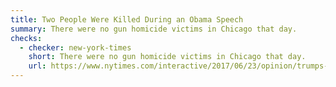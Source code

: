 ```yaml
---
title: Two People Were Killed During an Obama Speech
summary: There were no gun homicide victims in Chicago that day.
checks:
  - checker: new-york-times
    short: There were no gun homicide victims in Chicago that day.
    url: https://www.nytimes.com/interactive/2017/06/23/opinion/trumps-lies.html
---
```

